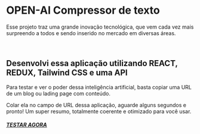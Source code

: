 <h1>OPEN-AI Compressor de texto</h1>
<p>Esse projeto traz uma grande inovação tecnológica, que vem cada vez mais surpreendo a todos e sendo inserido no mercado em diversas áreas.</p>
<br />

<h2>Desenvolvi essa aplicação utilizando REACT, REDUX, Tailwind CSS e uma API</h2>
<p>Para testar e ver o poder dessa inteligência artificial, basta copiar uma URL de um blog ou lading page com conteúdo.</p>
<p>Colar ela no campo de URL dessa aplicação, aguarde alguns segundos e pronto! Um super resumo, totalmente coerente e otimizado para você usar. </p>

<h5><a href="https://textcompressor-ai.netlify.app/" target="_blank">TESTAR AGORA</a></h5>

